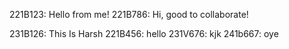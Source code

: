 221B123: Hello from me!
221B786: Hi, good to collaborate!

231B126: This Is Harsh
221B456: hello
231V676: kjk
241b667: oye

